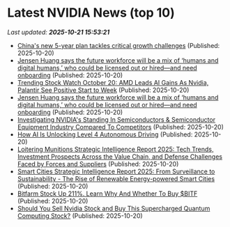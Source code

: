 # Latest NVIDIA News (top 10)
_Last updated: **2025-10-21 15:53:21**_

- [China's new 5-year plan tackles critical growth challenges](https://www.dw.com/en/china-economy-5-year-plan-trade-chinese-communist-party-growth-spending/a-74427963) (Published: 2025-10-20)
- [Jensen Huang says the future workforce will be a mix of ‘humans and digital humans,’ who could be licensed out or hired—and need onboarding](https://biztoc.com/x/e3cc6c0e5f35aec0) (Published: 2025-10-20)
- [Trending Stock Watch October 20: AMD Leads AI Gains As Nvidia, Palantir See Positive Start to Week](https://www.ibtimes.com/trending-stock-watch-october-20-amd-leads-ai-gains-nvidia-palantir-see-positive-start-week-3787673) (Published: 2025-10-20)
- [Jensen Huang says the future workforce will be a mix of ‘humans and digital humans,’ who could be licensed out or hired—and need onboarding](https://fortune.com/2025/10/20/jensen-huang-nvidia-ai-future-workforce-digital-humans-hiring-onboarding-orientation/) (Published: 2025-10-20)
- [Investigating NVIDIA's Standing In Semiconductors & Semiconductor Equipment Industry Compared To Competitors](https://biztoc.com/x/66f72746a66657ad) (Published: 2025-10-20)
- [How AI Is Unlocking Level 4 Autonomous Driving](https://blogs.nvidia.com/blog/level-4-autonomous-driving-ai/) (Published: 2025-10-20)
- [Loitering Munitions Strategic Intelligence Report 2025: Tech Trends, Investment Prospects Across the Value Chain, and Defense Challenges Faced by Forces and Suppliers](https://www.globenewswire.com/news-release/2025/10/20/3169580/28124/en/Loitering-Munitions-Strategic-Intelligence-Report-2025-Tech-Trends-Investment-Prospects-Across-the-Value-Chain-and-Defense-Challenges-Faced-by-Forces-and-Suppliers.html) (Published: 2025-10-20)
- [Smart Cities Strategic Intelligence Report 2025: From Surveillance to Sustainability - The Rise of Renewable Energy-powered Smart Cities](https://www.globenewswire.com/news-release/2025/10/20/3169568/28124/en/Smart-Cities-Strategic-Intelligence-Report-2025-From-Surveillance-to-Sustainability-The-Rise-of-Renewable-Energy-powered-Smart-Cities.html) (Published: 2025-10-20)
- [Bitfarm Stock Up 211%. Learn Why And Whether To Buy $BITF](https://www.forbes.com/sites/petercohan/2025/10/20/bitfarm-stock-up-211-learn-why-and-whether-to-buy-bitf/) (Published: 2025-10-20)
- [Should You Sell Nvidia Stock and Buy This Supercharged Quantum Computing Stock?](https://biztoc.com/x/c46110c9b09c8344) (Published: 2025-10-20)
